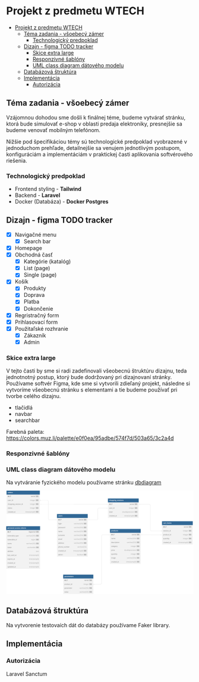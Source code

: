 # Projekt z predmetu WTECH 
- [Projekt z predmetu WTECH](#projekt-z-predmetu-wtech)
  - [Téma zadania - všoebecý zámer](#téma-zadania---všoebecý-zámer)
    - [Technologický predpoklad](#technologický-predpoklad)
  - [Dizajn - figma TODO tracker](#dizajn---figma-todo-tracker)
    - [Skice extra large](#skice-extra-large)
    - [Responzivné šablóny](#responzivné-šablóny)
    - [UML class diagram dátového modelu](#uml-class-diagram-dátového-modelu)
  - [Databázová štruktúra](#databázová-štruktúra)
  - [Implementácia](#implementácia)
    - [Autorizácia](#autorizácia)

## Téma zadania - všoebecý zámer
Vzájomnou dohodou sme došli k finálnej téme, budeme vytvárať stránku, ktorá bude simulovať e-shop v oblasti predaja elektroniky, presnejšie sa budeme venovať mobilným telefónom. 

Nižšie pod špecifikáciou témy sú technologické predpoklad vyobrazené v jednoduchom prehľade, detailnejšie sa venujem jednotlivým postupom, konfiguráciám a implementáciám v praktickej časti aplikovania softvérového riešenia.

### Technologický predpoklad
- Frontend styling - **Tailwind**
- Backend - **Laravel**
- Docker (Databáza) - **Docker Postgres**

## Dizajn - figma TODO tracker
- [x] Navigačné menu
  - [x] Search bar
- [x] Homepage
- [x] Obchodná časť
  - [x] Kategórie (katalóg)
  - [x] List (page)
  - [x] Single (page) 
- [x] Košík
  - [x] Produkty
  - [x] Doprava
  - [x] Platba
  - [x] Dokončenie
- [x] Regristračný form
- [x] Prihlasovací form
- [x] Použitaľské rozhranie
  - [x] Zákazník
  - [x] Admin

### Skice extra large
V tejto časti by sme si radi zadefinovali všeobecnú štruktúru dizajnu, teda jednotnotný postup, ktorý bude dodržovaný pri dizajnovaní stránky. Používame softvér Figma, kde sme si vytvorili zdieľaný projekt, následne si vytvoríme všeobecnú stránku s elementami a tie budeme používať pri tvorbe celého dizajnu.

- tlačidlá
- navbar
- searchbar

Farebná paleta: https://colors.muz.li/palette/e0f0ea/95adbe/574f7d/503a65/3c2a4d

### Responzivné šablóny

### UML class diagram dátového modelu
Na vytváranie fyzického modelu používame stránku [dbdiagram](https://dbdiagram.io/d)

![UML Diagram](./Img/fyzicky_model.svg)

## Databázová štruktúra
Na vytvorenie testovaích dát do databázy používame Faker library.

## Implementácia

### Autorizácia
Laravel Sanctum